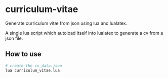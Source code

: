 # curriculum-vitae

Generate curriculum vitæ from json using lua and lualatex.

A single lua script which autoload itself into lualatex to generate a cv from a json file.

## How to use

```sh
# create the cv_data.json
lua curriculum_vitae.lua
```
